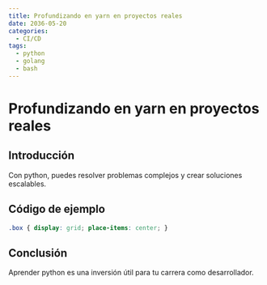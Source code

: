```yaml
---
title: Profundizando en yarn en proyectos reales
date: 2036-05-20
categories:
  - CI/CD
tags:
  - python
  - golang
  - bash
---
```


# Profundizando en yarn en proyectos reales

## Introducción

Con python, puedes resolver problemas complejos y crear soluciones escalables.

## Código de ejemplo

```css
.box { display: grid; place-items: center; }
```

## Conclusión

Aprender python es una inversión útil para tu carrera como desarrollador.